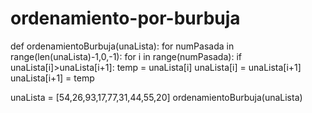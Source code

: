 # ordenamiento-por-burbuja
def ordenamientoBurbuja(unaLista):
    for numPasada in range(len(unaLista)-1,0,-1):
        for i in range(numPasada):
            if unaLista[i]>unaLista[i+1]:
                temp = unaLista[i]
                unaLista[i] = unaLista[i+1]
                unaLista[i+1] = temp

unaLista = [54,26,93,17,77,31,44,55,20]
ordenamientoBurbuja(unaLista)
